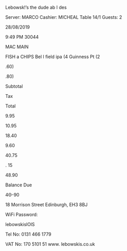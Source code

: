 Lebowsk!’s
the dude ab ا  des

Server:  MARCO
Cashier:  MICHEAL
Tabاe  14/1
Guests:  2

28/08/2019

9:49  PM
30044

MAC  MAIN

FISH  a  CHIPS
Bel l  field  ipa  (4
Guinness  Pt  (2

.60)

.80)

Subtotal

Tax

Total

9.95

10.95

18.40

9.60

40.75

. 15

48.90

Balance  Due

4Θ-90

18  Morrison  Street
Edinburgh,  ΕΗ3  8BJ

WiFi  Password:

lebowskislOlS

Tel  No:  0131  466  1779

VAT  No:  170  5101  51
www. lebowskis.co.uk

